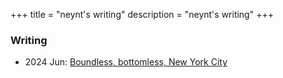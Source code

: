 +++
title = "neynt's writing"
description = "neynt's writing"
+++

### Writing

<!--
- [Why not both](both/)
- [The world in here, the world out there](worlds/)
- [The legitimacy of the legitimacy of taste](taste/)
- [The sunlit garden: reflections on Utena](utena/)
- [Evolution of my music taste](music/)
- [Conversation of happiness](happiness/)
- [Mindfully directing your own evolution](evolve/)
- [Spaces that weren't made for you](spaces/)
- [Parts of me](parts/)
-->

- 2024 Jun: [Boundless, bottomless, New York City](nyc/)
